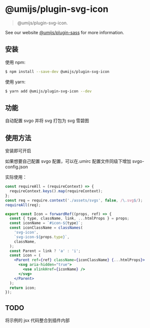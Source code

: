 # @umijs/plugin-svg-icon

> @umijs/plugin-svg-icon.

See our website [@umijs/plugin-sass](https://umijs.org/plugins/plugin-svg-icon) for more information.

## 安装

使用 npm:

```bash
$ npm install --save-dev @umijs/plugin-svg-icon
```

使用 yarn:

```bash
$ yarn add @umijs/plugin-svg-icon --dev
```

## 功能

自动配置 svgo 并将 svg 打包为 svg 雪碧图

## 使用方法

安装即可开启

如果想要自己配置 svgo 配置，可以在.umirc 配置文件同级下增加 svgo-config.json

实际使用：

```jsx
const requireAll = (requireContext) => {
  requireContext.keys().map(requireContext);
};
const req = require.context('./assets/svgs', false, /\.svg$/);
requireAll(req);

export const Icon = forwardRef((props, ref) => {
  const { type, className, link, ...htmlProps } = props;
  const iconName = `#icon-${type}`;
  const iconClassName = classNames(
    'svg-icon',
    `svg-icon-${props.type}`,
    className,
  );
  const Parent = link ? 'a' : 'i';
  const icon = (
    <Parent ref={ref} className={iconClassName} {...htmlProps}>
      <svg aria-hidden="true">
        <use xlinkHref={iconName} />
      </svg>
    </Parent>
  );
  return icon;
});
```

## TODO

将示例的 jsx 代码整合到插件内部
